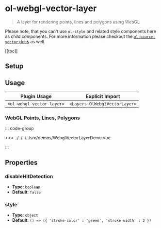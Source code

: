 # ol-webgl-vector-layer

> A layer for rendering points, lines and polygons using WebGL

Please note, that you can't use `ol-style` and related style components here as child components.
For more information please checkout the [`ol-source-vector` docs](../../sources/vector/) as well.

[[toc]]

## Setup

<!--@include: ../../layers.plugin.md-->

## Usage

| Plugin Usage              |        Explicit Import        |
| ------------------------- | :---------------------------: |
| `<ol-webgl-vector-layer>` | `<Layers.OlWebglVectorLayer>` |

### WebGL Points, Lines, Polygons

<script setup>
import WebglVectorLayerDemo from "@demos/WebglVectorLayerDemo.vue"
</script>

<ClientOnly>
<WebglVectorLayerDemo />
</ClientOnly>

::: code-group

<<< ../../../../src/demos/WebglVectorLayerDemo.vue

:::

## Properties

### disableHitDetection

- **Type**: `boolean`
- **Default**: `false`

### style

- **Type**: `object`
- **Default**: `() => ({
    'stroke-color' : 'green',
    'stroke-width' : 2
})`
